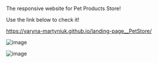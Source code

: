 The responsive website for Pet Products Store!

Use the link below to check it!

https://yaryna-martyniuk.github.io/landing-page__PetStore/

![image](https://github.com/Yaryna-Martyniuk/landing-page__PetStore/assets/113057976/6dceabe2-7aa1-4c2c-8093-86f000de1707)

![image](https://github.com/Yaryna-Martyniuk/landing-page__PetStore/assets/113057976/d3776af6-5e3d-4ba6-9a41-314c5e52ab9a)


